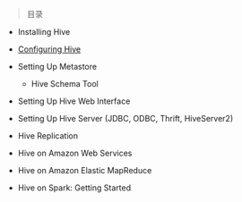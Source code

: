 
> 目录

- Installing Hive

- [Configuring Hive]()

- Setting Up Metastore

	- Hive Schema Tool

- Setting Up Hive Web Interface

- Setting Up Hive Server (JDBC, ODBC, Thrift, HiveServer2)

- Hive Replication

- Hive on Amazon Web Services

- Hive on Amazon Elastic MapReduce

- Hive on Spark: Getting Started